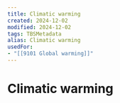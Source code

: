```yaml
---
title: Climatic warming
created: 2024-12-02
modified: 2024-12-02
tags: TBSMetadata
alias: Climatic warming
usedFor:
- "[[9101 Global warming]]"
---
```

# Climatic warming
